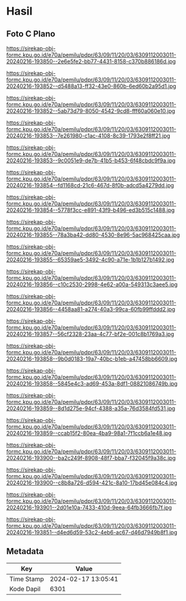 # Hasil

## Foto C Plano

https://sirekap-obj-formc.kpu.go.id/e70a/pemilu/pdpr/63/09/11/20/03/6309112003011-20240216-193850--2e6e5fe2-bb77-4431-8158-c370b886186d.jpg

https://sirekap-obj-formc.kpu.go.id/e70a/pemilu/pdpr/63/09/11/20/03/6309112003011-20240216-193852--d5488a13-ff32-43e0-860b-6ed60b2a95d1.jpg

https://sirekap-obj-formc.kpu.go.id/e70a/pemilu/pdpr/63/09/11/20/03/6309112003011-20240216-193852--5ab73d79-8050-4542-9cd8-fff60a060e10.jpg

https://sirekap-obj-formc.kpu.go.id/e70a/pemilu/pdpr/63/09/11/20/03/6309112003011-20240216-193853--7e261980-c1ac-4108-8c39-1793e2f8ff21.jpg

https://sirekap-obj-formc.kpu.go.id/e70a/pemilu/pdpr/63/09/11/20/03/6309112003011-20240216-193853--9c0051e9-de7b-41b5-b453-6f48cbdc9f9a.jpg

https://sirekap-obj-formc.kpu.go.id/e70a/pemilu/pdpr/63/09/11/20/03/6309112003011-20240216-193854--fd1168cd-21c6-467d-8f0b-adcd5a4279dd.jpg

https://sirekap-obj-formc.kpu.go.id/e70a/pemilu/pdpr/63/09/11/20/03/6309112003011-20240216-193854--5778f3cc-e891-43f9-b496-ed3b515c1488.jpg

https://sirekap-obj-formc.kpu.go.id/e70a/pemilu/pdpr/63/09/11/20/03/6309112003011-20240216-193855--78a3ba42-dd80-4530-8e96-5ac968425caa.jpg

https://sirekap-obj-formc.kpu.go.id/e70a/pemilu/pdpr/63/09/11/20/03/6309112003011-20240216-193855--65359ae5-3492-4c90-a71e-1b1b127b1492.jpg

https://sirekap-obj-formc.kpu.go.id/e70a/pemilu/pdpr/63/09/11/20/03/6309112003011-20240216-193856--c10c2530-2998-4e62-a00a-549313c3aee5.jpg

https://sirekap-obj-formc.kpu.go.id/e70a/pemilu/pdpr/63/09/11/20/03/6309112003011-20240216-193856--4458aa81-a274-40a3-99ca-60fb99ffddd2.jpg

https://sirekap-obj-formc.kpu.go.id/e70a/pemilu/pdpr/63/09/11/20/03/6309112003011-20240216-193857--56cf2328-23aa-4c77-bf2e-001c8b1769a3.jpg

https://sirekap-obj-formc.kpu.go.id/e70a/pemilu/pdpr/63/09/11/20/03/6309112003011-20240216-193858--9b0d0183-19a7-40bc-b1eb-a47458bb6609.jpg

https://sirekap-obj-formc.kpu.go.id/e70a/pemilu/pdpr/63/09/11/20/03/6309112003011-20240216-193858--5845e4c3-ad69-453a-8df1-08821086749b.jpg

https://sirekap-obj-formc.kpu.go.id/e70a/pemilu/pdpr/63/09/11/20/03/6309112003011-20240216-193859--8d1d275e-94cf-4388-a35a-76d3584fd531.jpg

https://sirekap-obj-formc.kpu.go.id/e70a/pemilu/pdpr/63/09/11/20/03/6309112003011-20240216-193859--ccab15f2-80ea-4ba9-98a1-7f1ccb6a1e48.jpg

https://sirekap-obj-formc.kpu.go.id/e70a/pemilu/pdpr/63/09/11/20/03/6309112003011-20240216-193900--ba2c249f-8908-48f7-bba7-f32045f9a38c.jpg

https://sirekap-obj-formc.kpu.go.id/e70a/pemilu/pdpr/63/09/11/20/03/6309112003011-20240216-193900--c8b8a726-d594-421c-8a10-17bd45e084c4.jpg

https://sirekap-obj-formc.kpu.go.id/e70a/pemilu/pdpr/63/09/11/20/03/6309112003011-20240216-193901--2d01e10a-7433-410d-9eea-64fb3666fb7f.jpg

https://sirekap-obj-formc.kpu.go.id/e70a/pemilu/pdpr/63/09/11/20/03/6309112003011-20240216-193851--d4ed6d59-53c2-4eb6-ac67-d46d7949b8f1.jpg


## Metadata

| Key        | Value               |
| ---------- | ------------------- |
| Time Stamp | 2024-02-17 13:05:41 |
| Kode Dapil | 6301                |



